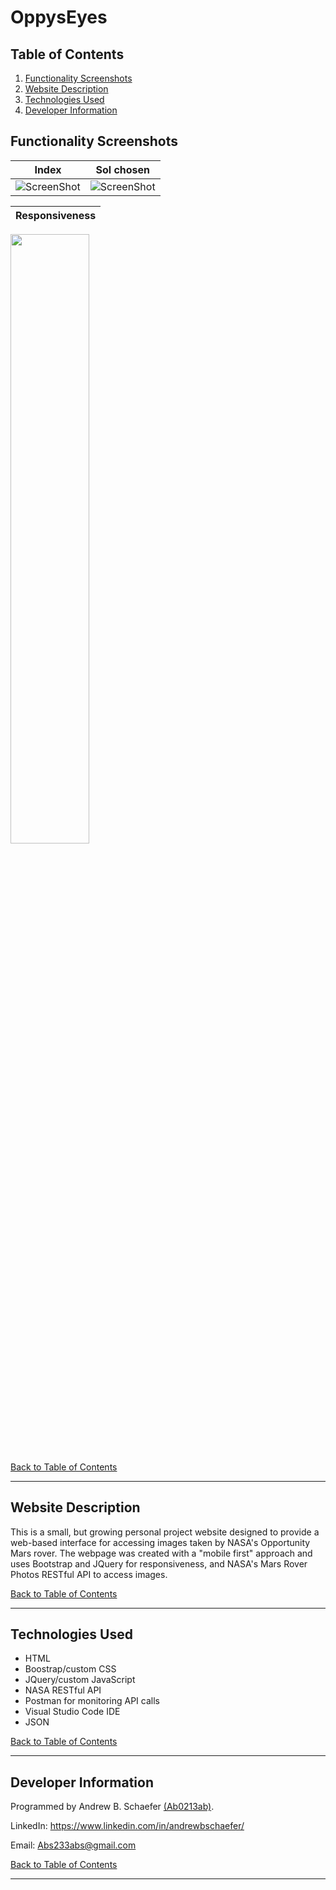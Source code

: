 # OppysEyes

## Table of Contents
1. [Functionality Screenshots](#functionality-screenshots)
2. [Website Description](#website-description)
3. [Technologies Used](#technologies-used)
4. [Developer Information](#developer-information) 

## Functionality Screenshots

Index                      |  Sol chosen             
:-------------------------:|:-------------------------:
![ScreenShot](/images/ss1.jpg)  |  ![ScreenShot](/images/ss2.jpg) 

Responsiveness             |             
:-------------------------:|
<img src="images/ss3.jpg" width="50%"> 

[Back to Table of Contents](#table-of-contents)

<hr>

## Website Description

This is a small, but growing personal project website designed to provide a web-based interface 
for accessing images taken by NASA's Opportunity Mars rover. The webpage was created with a "mobile first" approach and uses 
Bootstrap and JQuery for responsiveness, and NASA's Mars Rover Photos RESTful API to access images. 

[Back to Table of Contents](#table-of-contents)

<hr>

## Technologies Used
- HTML
- Boostrap/custom CSS
- JQuery/custom JavaScript
- NASA RESTful API
- Postman for monitoring API calls
- Visual Studio Code IDE
- JSON

[Back to Table of Contents](#table-of-contents)

<hr>

## Developer Information
Programmed by Andrew B. Schaefer [(Ab0213ab)](https://github.com/Ab0213ab).

LinkedIn: https://www.linkedin.com/in/andrewbschaefer/

Email: Abs233abs@gmail.com 

[Back to Table of Contents](#table-of-contents)

<hr>
